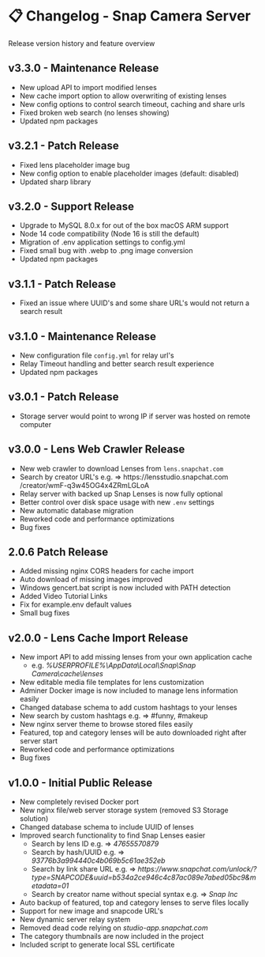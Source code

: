 # 📋 Changelog - Snap Camera Server
Release version history and feature overview

## v3.3.0 - Maintenance Release
- New upload API to import modified lenses
- New cache import option to allow overwriting of existing lenses
- New config options to control search timeout, caching and share urls
- Fixed broken web search (no lenses showing)
- Updated npm packages

## v3.2.1 - Patch Release
- Fixed lens placeholder image bug
- New config option to enable placeholder images (default: disabled)
- Updated sharp library

## v3.2.0 - Support Release
- Upgrade to MySQL 8.0.x for out of the box macOS ARM support
- Node 14 code compatibility (Node 16 is still the default)
- Migration of .env application settings to config.yml
- Fixed small bug with .webp to .png image conversion
- Updated npm packages

## v3.1.1 - Patch Release
- Fixed an issue where UUID's and some share URL's would not return a search result

## v3.1.0 - Maintenance Release
- New configuration file `config.yml` for relay url's
- Relay Timeout handling and better search result experience
- Updated npm packages

## v3.0.1 - Patch Release
- Storage server would point to wrong IP if server was hosted on remote computer

## v3.0.0 - Lens Web Crawler Release
- New web crawler to download Lenses from `lens.snapchat.com`
- Search by creator URL's e.g. => https​:​//​lensstudio​.​snapchat​.​com​/creator/wmF-q3w45OG4x4ZRmLGLoA
- Relay server with backed up Snap Lenses is now fully optional
- Better control over disk space usage with new `.env` settings
- New automatic database migration
- Reworked code and performance optimizations
- Bug fixes

## 2.0.6 Patch Release
- Added missing nginx CORS headers for cache import
- Auto download of missing images improved
- Windows gencert.bat script is now included with PATH detection
- Added Video Tutorial Links
- Fix for example.env default values
- Small bug fixes

## v2.0.0 - Lens Cache Import Release
- New import API to add missing lenses from your own application cache
  - e.g. *%USERPROFILE%\AppData\Local\Snap\Snap Camera\cache\lenses*
- New editable media file templates for lens customization
- Adminer Docker image is now included to manage lens information easily
- Changed database schema to add custom hashtags to your lenses
- New search by custom hashtags e.g. => #funny, #makeup
- New nginx server theme to browse stored files easily
- Featured, top and category lenses will be auto downloaded right after server start
- Reworked code and performance optimizations
- Bug fixes

## v1.0.0 - Initial Public Release
- New completely revised Docker port
- New nginx file/web server storage system (removed S3 Storage solution)
- Changed database schema to include UUID of lenses
- Improved search functionality to find Snap Lenses easier
  - Search by lens ID e.g. => *47655570879*
  - Search by hash/UUID e.g. => *93776b3a994440c4b069b5c61ae352eb*
  - Search by link share URL e.g. => *https​:​//www​.​snapchat​.​com/unlock/?type=SNAPCODE&uuid=b534a2ce946c4c87ac089e7abed05bc9&metadata=01*
  - Search by creator name without special syntax e.g. => *Snap Inc*
- Auto backup of featured, top and category lenses to serve files locally
- Support for new image and snapcode URL's
- New dynamic server relay system
- Removed dead code relying on *studio-app.snapchat.com*
- The category thumbnails are now included in the project
- Included script to generate local SSL certificate
